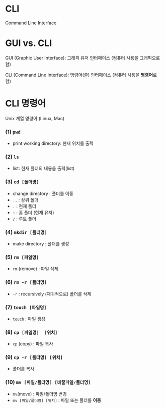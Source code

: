 # CLI

Command Line Interface



# GUI vs. CLI

GUI (Graphic User Interface): 그래픽 유저 인터페이스 (컴퓨터 사용을 그래픽으로 함)

CLI (Command Line Interface): 명령어(줄) 인터페이스 (컴퓨터 사용을 **명령어**로 함)



# CLI 명령어

Unix 계열 명령어 (Linux, Mac) 

### (1) `pwd`

- print working directory: 현재 위치를 출력



### (2) `ls`

- list: 현재 폴더의 내용을 출력(list)



### (3) `cd [폴더명]`

- change directory : 폴더를 이동
- `..` : 상위 폴더
- `.` : 현재 폴더
- `~` : 홈 폴더 (현재 유저)
- `/` : 루트 폴더



### (4) `mkdir [폴더명]`

- make directory : 폴더를 생성



### (5) `rm [파일명]`

- `rm` (remove) : 파일 삭제



### (6) `rm -r [폴더명]`

- `-r` : recursively (재귀적으로) 폴더를 삭제



### (7) `touch [파일명]`

- `touch` : 파일 생성



### (8) `cp [파일명]  [위치]`

- `cp` (copy) : 파일 복사



### (9) `cp -r [폴더명] [위치]`

- 폴더를 복사



### (10) `mv [파일/폴더명] [바꿀파일/폴더명]`

- `mv`(move) : 파일/폴더명 변경
- `mv [파일/폴더명] [위치]` : 파일 또는 폴더를 **이동**

